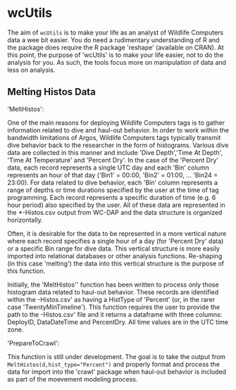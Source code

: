 # wcUtils

The aim of `wcUtils` is to make your life as an analyst of Wildlife Computers data a wee bit easier. You do need a rudimentary understanding of R and the package does require the R package 'reshape' (available on CRAN). At this point, the purpose of 'wcUtils' is to make your life easier, not to do the analysis for you. As such, the tools focus more on manipulation of data and less on analysis. 

## Melting Histos Data

'MeltHistos':

One of the main reasons for deploying Wildlife Computers tags is to gather information related to dive and haul-out behavior. In order to work within the bandwidth limitations of Argos, Wildlife Computers tags typically transmit dive behavior back to the researcher in the form of histograms. Various dive data are collected in this manner and include 'Dive Depth','Time At Depth', 'Time At Temperature' and 'Percent Dry'. In the case of the 'Percent Dry' data, each record represents a single UTC day and each 'Bin' column represents an hour of that day ('Bin1' = 00:00, 'Bin2' = 01:00, ... 'Bin24 = 23:00). For data related to dive behavior, each 'Bin' column represents a range of depths or time durations specified by the user at the time of tag programming. Each record represents a specific duration of time (e.g. 6 hour period) also specified by the user. All of these data are represented in the *-Histos.csv output from WC-DAP and the data structure is organized horizontally.

Often, it is desirable for the data to be represented in a more vertical nature where each record specifies a single hour of a day (for 'Percent Dry' data) or a specific Bin range for dive data. This vertical structure is more easily imported into relational databases or other analysis functions. Re-shaping (in this case 'melting') the data into this vertical structure is the purpose of this function.

Initially, the 'MeltHistos'' function has been written to process only those histogram data related to haul-out behavior. These records are identified within the -Histos.csv' as having a HistType of 'Percent' (or, in the rarer case 'TwentyMinTimeline'). This function requires the user to provide the path to the -Histos.csv' file and it returns a dataframe with three columns: DeployID, DataDateTime and PercentDry. All time values are in the UTC time zone.

'PrepareToCrawl':

This function is still under development. The goal is to take the output from `MeltHistos(d,hist_type="Percent")` and properly format and process the data for import into the 'crawl' package when haul-out behavior is included as part of the moevement modeling process.